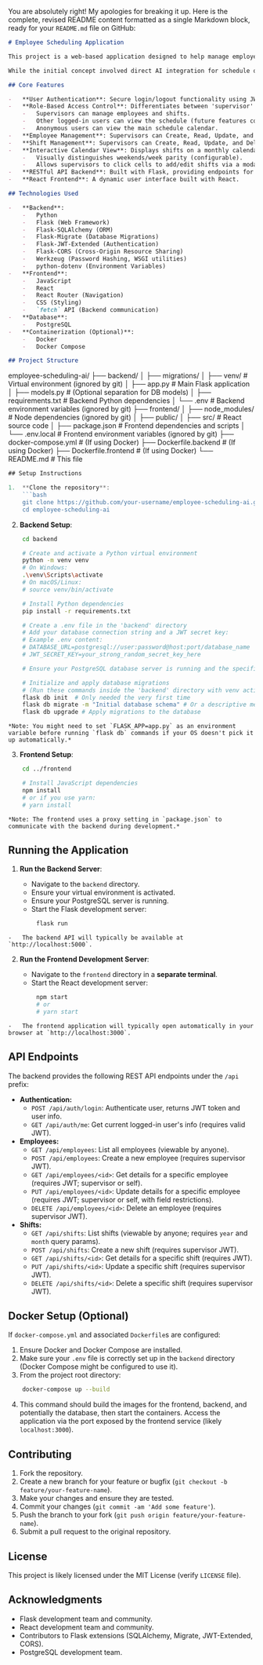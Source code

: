 You are absolutely right! My apologies for breaking it up. Here is the complete, revised README content formatted as a single Markdown block, ready for your `README.md` file on GitHub:

```markdown
# Employee Scheduling Application

This project is a web-based application designed to help manage employee schedules, particularly aimed at environments like law enforcement or security, but adaptable to other shift-based work. It provides a user interface for supervisors to manage employees and assign shifts, and for employees to view their schedules.

While the initial concept involved direct AI integration for schedule optimization (as reflected in earlier descriptions), the current implementation focuses on providing a robust manual scheduling interface with role-based access control. Future development could integrate AI features for suggestion or automation.

## Core Features

-   **User Authentication**: Secure login/logout functionality using JWT (JSON Web Tokens).
-   **Role-Based Access Control**: Differentiates between 'supervisor' and other roles (e.g., 'employee', 'police', 'security'), granting different permissions.
    -   Supervisors can manage employees and shifts.
    -   Other logged-in users can view the schedule (future features could include requests).
    -   Anonymous users can view the main schedule calendar.
-   **Employee Management**: Supervisors can Create, Read, Update, and Delete employee records.
-   **Shift Management**: Supervisors can Create, Read, Update, and Delete shifts for employees.
-   **Interactive Calendar View**: Displays shifts on a monthly calendar grid.
    -   Visually distinguishes weekends/week parity (configurable).
    -   Allows supervisors to click cells to add/edit shifts via a modal.
-   **RESTful API Backend**: Built with Flask, providing endpoints for frontend interaction.
-   **React Frontend**: A dynamic user interface built with React.

## Technologies Used

-   **Backend**:
    -   Python
    -   Flask (Web Framework)
    -   Flask-SQLAlchemy (ORM)
    -   Flask-Migrate (Database Migrations)
    -   Flask-JWT-Extended (Authentication)
    -   Flask-CORS (Cross-Origin Resource Sharing)
    -   Werkzeug (Password Hashing, WSGI utilities)
    -   python-dotenv (Environment Variables)
-   **Frontend**:
    -   JavaScript
    -   React
    -   React Router (Navigation)
    -   CSS (Styling)
    -   `fetch` API (Backend communication)
-   **Database**:
    -   PostgreSQL
-   **Containerization (Optional)**:
    -   Docker
    -   Docker Compose

## Project Structure
```

employee-scheduling-ai/
├── backend/
│   ├── migrations/
│   ├── venv/          # Virtual environment (ignored by git)
│   ├── app.py         # Main Flask application
│   ├── models.py      # (Optional separation for DB models)
│   ├── requirements.txt # Backend Python dependencies
│   └── .env           # Backend environment variables (ignored by git)
├── frontend/
│   ├── node_modules/  # Node dependencies (ignored by git)
│   ├── public/
│   ├── src/           # React source code
│   ├── package.json   # Frontend dependencies and scripts
│   └── .env.local     # Frontend environment variables (ignored by git)
├── docker-compose.yml # (If using Docker)
├── Dockerfile.backend # (If using Docker)
├── Dockerfile.frontend # (If using Docker)
└── README.md        # This file

```javascript
## Setup Instructions

1.  **Clone the repository**:
    ```bash
    git clone https://github.com/your-username/employee-scheduling-ai.git # Replace with your repo URL
    cd employee-scheduling-ai
```

2.  **Backend Setup**:

```bash
    cd backend

    # Create and activate a Python virtual environment
    python -m venv venv
    # On Windows:
    .\venv\Scripts\activate
    # On macOS/Linux:
    # source venv/bin/activate

    # Install Python dependencies
    pip install -r requirements.txt

    # Create a .env file in the 'backend' directory
    # Add your database connection string and a JWT secret key:
    # Example .env content:
    # DATABASE_URL=postgresql://user:password@host:port/database_name
    # JWT_SECRET_KEY=your_strong_random_secret_key_here

    # Ensure your PostgreSQL database server is running and the specified database exists.

    # Initialize and apply database migrations
    # (Run these commands inside the 'backend' directory with venv active)
    flask db init  # Only needed the very first time
    flask db migrate -m "Initial database schema" # Or a descriptive message
    flask db upgrade # Apply migrations to the database
```

    *Note: You might need to set `FLASK_APP=app.py` as an environment variable before running `flask db` commands if your OS doesn't pick it up automatically.*

3.  **Frontend Setup**:

```bash
    cd ../frontend

    # Install JavaScript dependencies
    npm install
    # or if you use yarn:
    # yarn install
```

    *Note: The frontend uses a proxy setting in `package.json` to communicate with the backend during development.*

## Running the Application

1.  **Run the Backend Server**:

    -   Navigate to the `backend` directory.
    -   Ensure your virtual environment is activated.
    -   Ensure your PostgreSQL server is running.
    -   Start the Flask development server:

```bash
        flask run
```

    -   The backend API will typically be available at `http://localhost:5000`.

2.  **Run the Frontend Development Server**:

    -   Navigate to the `frontend` directory in a **separate terminal**.
    -   Start the React development server:

```bash
        npm start
        # or
        # yarn start
```

    -   The frontend application will typically open automatically in your browser at `http://localhost:3000`.

## API Endpoints

The backend provides the following REST API endpoints under the `/api` prefix:

-   **Authentication:**
    -   `POST /api/auth/login`: Authenticate user, returns JWT token and user info.
    -   `GET /api/auth/me`: Get current logged-in user's info (requires valid JWT).
-   **Employees:**
    -   `GET /api/employees`: List all employees (viewable by anyone).
    -   `POST /api/employees`: Create a new employee (requires supervisor JWT).
    -   `GET /api/employees/<id>`: Get details for a specific employee (requires JWT; supervisor or self).
    -   `PUT /api/employees/<id>`: Update details for a specific employee (requires JWT; supervisor or self, with field restrictions).
    -   `DELETE /api/employees/<id>`: Delete an employee (requires supervisor JWT).
-   **Shifts:**
    -   `GET /api/shifts`: List shifts (viewable by anyone; requires `year` and `month` query params).
    -   `POST /api/shifts`: Create a new shift (requires supervisor JWT).
    -   `GET /api/shifts/<id>`: Get details for a specific shift (requires JWT).
    -   `PUT /api/shifts/<id>`: Update a specific shift (requires supervisor JWT).
    -   `DELETE /api/shifts/<id>`: Delete a specific shift (requires supervisor JWT).

## Docker Setup (Optional)

If `docker-compose.yml` and associated `Dockerfile`s are configured:

1.  Ensure Docker and Docker Compose are installed.
2.  Make sure your `.env` file is correctly set up in the `backend` directory (Docker Compose might be configured to use it).
3.  From the project root directory:

```bash
    docker-compose up --build
```

4.  This command should build the images for the frontend, backend, and potentially the database, then start the containers. Access the application via the port exposed by the frontend service (likely `localhost:3000`).

## Contributing

1.  Fork the repository.
2.  Create a new branch for your feature or bugfix (`git checkout -b feature/your-feature-name`).
3.  Make your changes and ensure they are tested.
4.  Commit your changes (`git commit -am 'Add some feature'`).
5.  Push the branch to your fork (`git push origin feature/your-feature-name`).
6.  Submit a pull request to the original repository.

## License

This project is likely licensed under the MIT License (verify `LICENSE` file).

## Acknowledgments

-   Flask development team and community.
-   React development team and community.
-   Contributors to Flask extensions (SQLAlchemy, Migrate, JWT-Extended, CORS).
-   PostgreSQL development team.
```